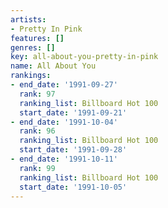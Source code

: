 ```yaml
---
artists:
- Pretty In Pink
features: []
genres: []
key: all-about-you-pretty-in-pink
name: All About You
rankings:
- end_date: '1991-09-27'
  rank: 97
  ranking_list: Billboard Hot 100
  start_date: '1991-09-21'
- end_date: '1991-10-04'
  rank: 96
  ranking_list: Billboard Hot 100
  start_date: '1991-09-28'
- end_date: '1991-10-11'
  rank: 99
  ranking_list: Billboard Hot 100
  start_date: '1991-10-05'
---
```


